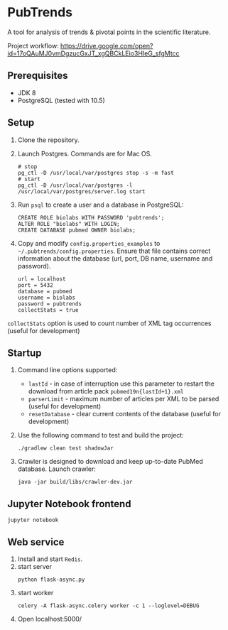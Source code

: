 # PubTrends

A tool for analysis of trends & pivotal points in the scientific literature.

Project workflow: https://drive.google.com/open?id=17oQAuMJ0vmDgzucGxJT_xgQBCkLEio3HIeG_sfgMtcc

## Prerequisites

* JDK 8
* PostgreSQL (tested with 10.5)

## Setup

1. Clone the repository.

2. Launch Postgres. Commands are for Mac OS.
    ```
    # stop
    pg_ctl -D /usr/local/var/postgres stop -s -m fast
    # start
    pg_ctl -D /usr/local/var/postgres -l /usr/local/var/postgres/server.log start
    ```

2. Run `psql` to create a user and a database in PostgreSQL:

   ```
   CREATE ROLE biolabs WITH PASSWORD 'pubtrends';
   ALTER ROLE "biolabs" WITH LOGIN;
   CREATE DATABASE pubmed OWNER biolabs; 
   ```
   
3. Copy and modify `config.properties_examples` to `~/.pubtrends/config.properties`. 
Ensure that file contains correct information about the database (url, port, DB name, username and password).
   
   ```
   url = localhost
   port = 5432
   database = pubmed
   username = biolabs
   password = pubtrends
   collectStats = true
   ```
`collectStats` option is used to count number of XML tag occurrences (useful for development)

## Startup

1. Command line options supported:

   * `lastId` - in case of interruption use this parameter to restart the download from article pack `pubmed19n{lastId+1}.xml` 
   * `parserLimit` - maximum number of articles per XML to be parsed (useful for development)
   * `resetDatabase` - clear current contents of the database (useful for development)
   
2. Use the following command to test and build the project:

   ```
   ./gradlew clean test shadowJar
   ```
     
3. Crawler is designed to download and keep up-to-date PubMed database. Launch crawler:

   ```
   java -jar build/libs/crawler-dev.jar
   ``` 

## Jupyter Notebook frontend
   ```
   jupyter notebook
   ```

## Web service
1. Install and start `Redis`.
2. start server
    ```
    python flask-async.py
    ```    
3. start worker
    ```
    celery -A flask-async.celery worker -c 1 --loglevel=DEBUG
    ```
4. Open localhost:5000/

